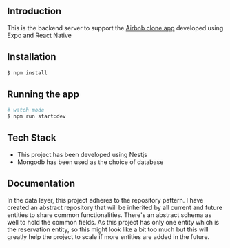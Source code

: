 ## Introduction
This is the backend server to support the <a href="https://github.com/Shihab-Github/bookingapp">Airbnb clone app</a> developed using Expo and React Native

## Installation

```bash
$ npm install
```

## Running the app

```bash
# watch mode
$ npm run start:dev

```

## Tech Stack
- This project has been developed using Nestjs
- Mongodb has been used as the choice of database

## Documentation
In the data layer, this project adheres to the repository pattern. I have created an abstract repository that will be inherited by all current and future entities to share common functionalities. There's an abstract schema as well to hold the common fields. As this project has only one entity which is the reservation entity, so this might look like a bit too much but this will greatly help the project to scale if more entities are added in the future. 


